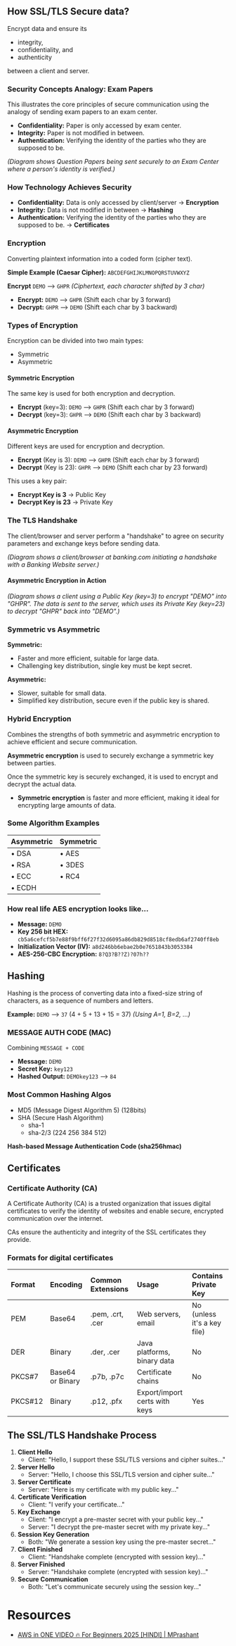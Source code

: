 ## How SSL/TLS Secure data?

Encrypt data and ensure its
*   integrity,
*   confidentiality, and
*   authenticity

between a client and server.

### Security Concepts Analogy: Exam Papers

This illustrates the core principles of secure communication using the analogy of sending exam papers to an exam center.

*   **Confidentiality:** Paper is only accessed by exam center.
*   **Integrity:** Paper is not modified in between.
*   **Authentication:** Verifying the identity of the parties who they are supposed to be.

*(Diagram shows Question Papers being sent securely to an Exam Center where a person's identity is verified.)*

### How Technology Achieves Security

*   **Confidentiality:** Data is only accessed by client/server -> **Encryption**
*   **Integrity:** Data is not modified in between -> **Hashing**
*   **Authentication:** Verifying the identity of the parties who they are supposed to be. -> **Certificates**

### Encryption

Converting plaintext information into a coded form (cipher text).

**Simple Example (Caesar Cipher):**
`ABCDEFGHIJKLMNOPQRSTUVWXYZ`

**Encrypt** `DEMO` --> `GHPR`
*(Ciphertext, each character shifted by 3 char)*

*   **Encrypt:** `DEMO` --> `GHPR` (Shift each char by 3 forward)
*   **Decrypt:** `GHPR` --> `DEMO` (Shift each char by 3 backward)

### Types of Encryption

Encryption can be divided into two main types:
*   Symmetric
*   Asymmetric

#### Symmetric Encryption
The same key is used for both encryption and decryption.

*   **Encrypt** (key=3): `DEMO` --> `GHPR` (Shift each char by 3 forward)
*   **Decrypt** (key=3): `GHPR` --> `DEMO` (Shift each char by 3 backward)

#### Asymmetric Encryption
Different keys are used for encryption and decryption.

*   **Encrypt** (Key is 3): `DEMO` --> `GHPR` (Shift each char by 3 forward)
*   **Decrypt** (Key is 23): `GHPR` --> `DEMO` (Shift each char by 23 forward)

This uses a key pair:
*   **Encrypt Key is 3** -> Public Key
*   **Decrypt Key is 23** -> Private Key

### The TLS Handshake

The client/browser and server perform a "handshake" to agree on security parameters and exchange keys before sending data.

*(Diagram shows a client/browser at banking.com initiating a handshake with a Banking Website server.)*

#### Asymmetric Encryption in Action

*(Diagram shows a client using a Public Key (key=3) to encrypt "DEMO" into "GHPR". The data is sent to the server, which uses its Private Key (key=23) to decrypt "GHPR" back into "DEMO".)*

### Symmetric vs Asymmetric

**Symmetric:**
*   Faster and more efficient, suitable for large data.
*   Challenging key distribution, single key must be kept secret.

**Asymmetric:**
*   Slower, suitable for small data.
*   Simplified key distribution, secure even if the public key is shared.

### Hybrid Encryption

Combines the strengths of both symmetric and asymmetric encryption to achieve efficient and secure communication.

**Asymmetric encryption** is used to securely exchange a symmetric key between parties.

Once the symmetric key is securely exchanged, it is used to encrypt and decrypt the actual data.
*   **Symmetric encryption** is faster and more efficient, making it ideal for encrypting large amounts of data.

### Some Algorithm Examples

| Asymmetric | Symmetric |
| :--------- | :-------- |
| • DSA      | • AES     |
| • RSA      | • 3DES    |
| • ECC      | • RC4     |
| • ECDH     |           |

### How real life AES encryption looks like...

*   **Message:** `DEMO`
*   **Key 256 bit HEX:** `cb5a6cefcf5b7e88f9bff6f27f32d6095a86db829d8518cf8edb6af2740ff8eb`
*   **Initialization Vector (IV):** `a8d246bb6ebae2b0e7651843b3053384`
*   **AES-256-CBC Encryption:** `8?Q3?B??Z)?07h??`

## Hashing

Hashing is the process of converting data into a fixed-size string of characters, as a sequence of numbers and letters.

**Example:** `DEMO` --> `37` (4 + 5 + 13 + 15 = 37)
*(Using A=1, B=2, ...)*

### MESSAGE AUTH CODE (MAC)
Combining `MESSAGE + CODE`

*   **Message:** `DEMO`
*   **Secret Key:** `key123`
*   **Hashed Output:** `DEMOkey123` --> `84`

### Most Common Hashing Algos

*   MD5 (Message Digest Algorithm 5) (128bits)
*   SHA (Secure Hash Algorithm)
    *   sha-1
    *   sha-2/3 (224 256 384 512)

**Hash-based Message Authentication Code (sha256hmac)**



## Certificates

### Certificate Authority (CA)
A Certificate Authority (CA) is a trusted organization that issues digital certificates to verify the identity of websites and enable secure, encrypted communication over the internet.

CAs ensure the authenticity and integrity of the SSL certificates they provide.

### Formats for digital certificates

| Format   | Encoding         | Common Extensions    | Usage                          | Contains Private Key           |
|:---------|:-----------------|:---------------------|:-------------------------------|:-------------------------------|
| PEM      | Base64           | .pem, .crt, .cer     | Web servers, email             | No (unless it's a key file)    |
| DER      | Binary           | .der, .cer           | Java platforms, binary data    | No                             |
| PKCS#7   | Base64 or Binary | .p7b, .p7c           | Certificate chains             | No                             |
| PKCS#12  | Binary           | .p12, .pfx           | Export/import certs with keys  | Yes                            |



## The SSL/TLS Handshake Process

1.  **Client Hello**
    *   Client: "Hello, I support these SSL/TLS versions and cipher suites..."
2.  **Server Hello**
    *   Server: "Hello, I choose this SSL/TLS version and cipher suite..."
3.  **Server Certificate**
    *   Server: "Here is my certificate with my public key..."
4.  **Certificate Verification**
    *   Client: "I verify your certificate..."
5.  **Key Exchange**
    *   Client: "I encrypt a pre-master secret with your public key..."
    *   Server: "I decrypt the pre-master secret with my private key..."
6.  **Session Key Generation**
    *   Both: "We generate a session key using the pre-master secret..."
7.  **Client Finished**
    *   Client: "Handshake complete (encrypted with session key)..."
8.  **Server Finished**
    *   Server: "Handshake complete (encrypted with session key)..."
9.  **Secure Communication**
    *   Both: "Let's communicate securely using the session key..."


# Resources
* [AWS in ONE VIDEO 🔥 For Beginners 2025 [HINDI] | MPrashant](https://www.youtube.com/watch?v=N4sJj-SxX00)